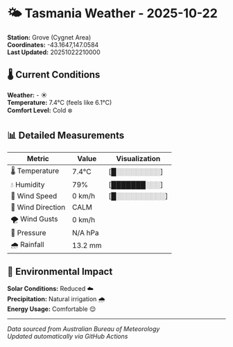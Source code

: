 # 🌤️ Tasmania Weather - 2025-10-22

**Station:** Grove (Cygnet Area)  
**Coordinates:** -43.1647,147.0584  
**Last Updated:** 20251022210000

## 🌡️ Current Conditions

**Weather:** - ☀️  
**Temperature:** 7.4°C (feels like 6.1°C)  
**Comfort Level:** Cold ❄️

## 📊 Detailed Measurements

| Metric | Value | Visualization |
|--------|-------|---------------|
| 🌡️ Temperature | 7.4°C | [█░░░░░░░░░] |
| 💧 Humidity | 79% | [███████░░░] |
| 💨 Wind Speed | 0 km/h | [█░░░░░░░░░░] |
| 🧭 Wind Direction | CALM | |
| 🌪️ Wind Gusts | 0 km/h | |
| 🔽 Pressure | N/A hPa | |
| 🌧️ Rainfall | 13.2 mm | |

## 🌱 Environmental Impact

**Solar Conditions:** Reduced ☁️  
**Precipitation:** Natural irrigation 🌧️  
**Energy Usage:** Comfortable 😌

---
*Data sourced from Australian Bureau of Meteorology*  
*Updated automatically via GitHub Actions*
